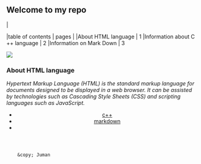 ## Welcome to my repo

 |


|table of contents                    | pages |
|About HTML language                  |    1
|Information about C ++ language      |    2
|Information on Mark Down             |    3

![](https://www.google.com/imgres?imgurl=https%3A%2F%2Fcdn.lynda.com%2Fcourse%2F170427%2F170427-637363828865101045-16x9.jpg&imgrefurl=https%3A%2F%2Fwww.lynda.com%2FHTML-tutorials%2FHTML-Essential-Training%2F170427-2.html&tbnid=TllKYSVvgNCghM&vet=12ahUKEwjP9Pbt0tfuAhXL1qQKHQHfCEsQMygFegUIARCyAQ..i&docid=sEPcKMrXc2TU2M&w=1920&h=1080&q=html&ved=2ahUKEwjP9Pbt0tfuAhXL1qQKHQHfCEsQMygFegUIARCyAQ)
 
### About HTML language‬‏
*Hypertext Markup Language (HTML) is the standard markup language for documents designed to be displayed in a web browser. It can be assisted by technologies such as Cascading Style Sheets (CSS) and scripting languages such as JavaScript.*

<header>
    <nav>
        <ul>
            <li>
                <a href="https://www.w3schools.com/cpp/cpp_intro.asp">c++</a>
            </li>
            <li>
                <a href="https://en.wikipedia.org/wiki/Markdown">
                    markdown
                </a>
            <li>
            <ul>
    </nav>
</header>


        &copy; Juman 
       

